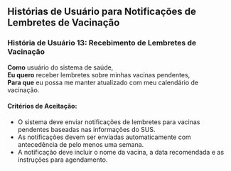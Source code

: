 ## Histórias de Usuário para Notificações de Lembretes de Vacinação

### História de Usuário 13: Recebimento de Lembretes de Vacinação

**Como** usuário do sistema de saúde,  
**Eu quero** receber lembretes sobre minhas vacinas pendentes,  
**Para que** eu possa me manter atualizado com meu calendário de vacinação.

#### Critérios de Aceitação:
- O sistema deve enviar notificações de lembretes para vacinas pendentes baseadas nas informações do SUS.
- As notificações devem ser enviadas automaticamente com antecedência de pelo menos uma semana.
- A notificação deve incluir o nome da vacina, a data recomendada e as instruções para agendamento.
